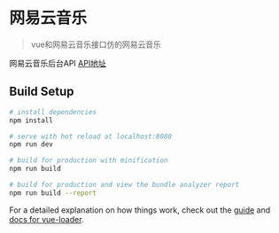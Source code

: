 # 网易云音乐

> vue和网易云音乐接口仿的网易云音乐

网易云音乐后台API   [API地址](https://binaryify.github.io/NeteaseCloudMusicApi/#/) 

## Build Setup

``` bash
# install dependencies
npm install

# serve with hot reload at localhost:8080
npm run dev

# build for production with minification
npm run build

# build for production and view the bundle analyzer report
npm run build --report
```

For a detailed explanation on how things work, check out the [guide](http://vuejs-templates.github.io/webpack/) and [docs for vue-loader](http://vuejs.github.io/vue-loader).
